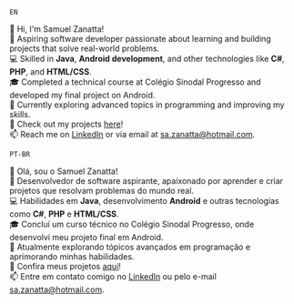 ``EN``

👋 Hi, I'm Samuel Zanatta!  
🚀 Aspiring software developer passionate about learning and building projects that solve real-world problems.  
💻 Skilled in **Java**, **Android development**, and other technologies like **C#**, **PHP**, and **HTML/CSS**.  
🎓 Completed a technical course at Colégio Sinodal Progresso and developed my final project on Android.  
🌱 Currently exploring advanced topics in programming and improving my skills.  
📂 Check out my projects [here](https://github.com/Zanatta97/ProjetosDev)!  
📫 Reach me on [LinkedIn](https://www.linkedin.com/in/samuel-zanatta-bb606910b/) or via email at sa.zanatta@hotmail.com.  

``PT-BR``

👋 Olá, sou o Samuel Zanatta!  
🚀 Desenvolvedor de software aspirante, apaixonado por aprender e criar projetos que resolvam problemas do mundo real.  
💻 Habilidades em **Java**, desenvolvimento **Android** e outras tecnologias como **C#**, **PHP** e **HTML/CSS**.  
🎓 Concluí um curso técnico no Colégio Sinodal Progresso, onde desenvolvi meu projeto final em Android.  
🌱 Atualmente explorando tópicos avançados em programação e aprimorando minhas habilidades.  
📂 Confira meus projetos [aqui](https://github.com/Zanatta97/ProjetosDev)!  
📫 Entre em contato comigo no [LinkedIn](https://www.linkedin.com/in/samuel-zanatta-bb606910b/) ou pelo e-mail sa.zanatta@hotmail.com.  
